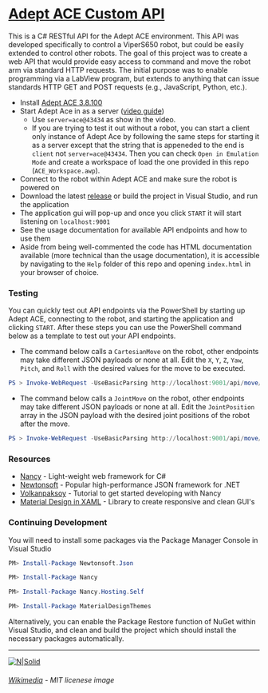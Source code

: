 # [Adept ACE Custom API]

This is a C# RESTful API for the Adept ACE environment. This API was developed specifically to control a ViperS650 robot, but could be easily extended to control other robots. The goal of this project was to create a web API that would provide easy access to command and move the robot arm via standard HTTP requests. The initial purpose was to enable programming via a LabView program, but extends to anything that can issue standards HTTP GET and POST requests (e.g., JavaScript, Python, etc.).

  - Install [Adept ACE 3.8.100](https://robotics.omron.com/browse-documents/?dir_id=8)
  - Start Adept Ace in as a server ([video guide](https://youtu.be/j9YGoNODSwQ?t=124))
    - Use `server=ace@43434` as show in the video.
    - If you are trying to test it out without a robot, you can start a client only instance of Adept Ace by following the same steps for starting it as a server except that the string that is appeneded to the end is `client` not `server=ace@43434`. Then you can check `Open in Emulation Mode` and create a workspace of load the one provided in this repo (`ACE_Workspace.awp`).
  - Connect to the robot within Adept ACE and make sure the robot is powered on
  - Download the latest [release](https://github.com/damianj/Adept-ACE-Web-API/releases) or build the project in Visual Studio, and run the application
  - The application gui will pop-up and once you click `START` it will start listening on `localhost:9001`
  - See the usage documentation for available API endpoints and how to use them
  - Aside from being well-commented the code has HTML documentation available (more technical than the usage documentation), it is accessible by navigating to the `Help` folder of this repo and opening `index.html` in your browser of choice.

### Testing

You can quickly test out API endpoints via the PowerShell by starting up Adept ACE, connecting to the robot, and starting the application and clicking `START`. After these steps you can use the PowerShell command below as a template to test out your API endpoints.

 - The command below calls a `CartesianMove` on the robot, other endpoints may take different JSON payloads or none at all. Edit the `X`, `Y`, `Z`, `Yaw`, `Pitch`, and `Roll` with the desired values for the move to be executed.
```powershell
PS > Invoke-WebRequest -UseBasicParsing http://localhost:9001/api/move/cartesian -ContentType "application/json" -Method POST -Body "{ 'Accel': 100, 'Decel': 100, 'Speed': 10, 'StraightMotion': true, 'MotionEnd': 'Blend', 'SCurveProfile': 0, 'X': 0, 'Y': 0, 'Z': 0, 'Yaw': 0, 'Pitch': 0, 'Roll': 0}"
```
 - The command below calls a `JointMove` on the robot, other endpoints may take different JSON payloads or none at all. Edit the `JointPosition` array in the JSON payload with the desired joint positions of the robot after the move.
```powershell
PS > Invoke-WebRequest -UseBasicParsing http://localhost:9001/api/move/joints -ContentType "application/json" -Method POST -Body "{ 'Accel': 100, 'Decel': 100, 'Speed': 10, 'StraightMotion': true, 'MotionEnd': 'Blend', 'SCurveProfile': 0, 'JointPosition': [0.0, 0.0, 0.0, 0.0, 0.0, 0.0]}"
```

### Resources

* [Nancy] - Light-weight web framework for C#
* [Newtonsoft] - Popular high-performance JSON framework for .NET
* [Volkanpaksoy] - Tutorial to get started developing with Nancy
* [Material Design in XAML] - Library to create responsive and clean GUI's 

### Continuing Development
You will need to install some packages via the Package Manager Console in Visual Studio

```powershell
PM> Install-Package Newtonsoft.Json

PM> Install-Package Nancy

PM> Install-Package Nancy.Hosting.Self

PM> Install-Package MaterialDesignThemes
```

Alternatively, you can enable the Package Restore function of NuGet within Visual Studio, and clean and build the project which should install the necessary packages automatically.

---
[![N|Solid](https://upload.wikimedia.org/wikipedia/commons/thumb/f/f8/License_icon-mit-88x31-2.svg/2000px-License_icon-mit-88x31-2.svg.png)](https://opensource.org/licenses/MIT)
###### [Wikimedia] - MIT licenese image

[//]: # (Reference Links - http://stackoverflow.com/questions/4823468/store-comments-in-markdown-syntax)

   [Adept ACE Custom API]: <https://damianj.github.io/MARSLab_ACEAPI/>
   [Material Design in XAML]: <http://materialdesigninxaml.net/>
   [Volkanpaksoy]: <http://volkanpaksoy.com/archive/2015/11/11/building-a-simple-http-server-with-nancy/>
   [Nancy]: <http://nancyfx.org/>
   [Newtonsoft]: <http://www.newtonsoft.com/json>
   [Wikimedia]: <https://upload.wikimedia.org/>
